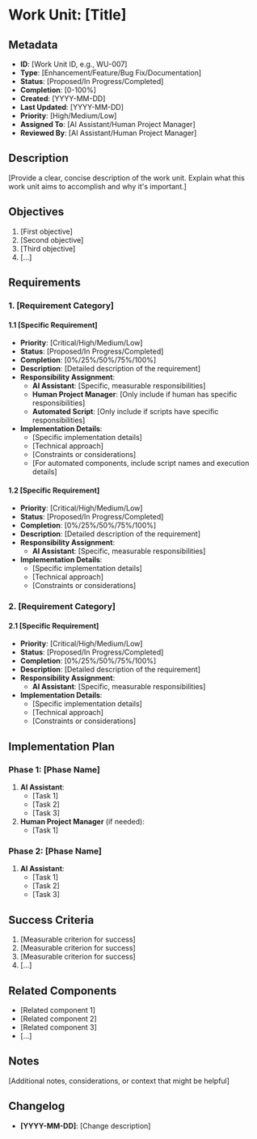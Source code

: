 # Work Unit: [Title]

## Metadata
- **ID**: [Work Unit ID, e.g., WU-007]
- **Type**: [Enhancement/Feature/Bug Fix/Documentation]
- **Status**: [Proposed/In Progress/Completed]
- **Completion**: [0-100%]
- **Created**: [YYYY-MM-DD]
- **Last Updated**: [YYYY-MM-DD]
- **Priority**: [High/Medium/Low]
- **Assigned To**: [AI Assistant/Human Project Manager]
- **Reviewed By**: [AI Assistant/Human Project Manager]

## Description

[Provide a clear, concise description of the work unit. Explain what this work unit aims to accomplish and why it's important.]

## Objectives

1. [First objective]
2. [Second objective]
3. [Third objective]
4. [...]

## Requirements

### 1. [Requirement Category]

#### 1.1 [Specific Requirement]
- **Priority**: [Critical/High/Medium/Low]
- **Status**: [Proposed/In Progress/Completed]
- **Completion**: [0%/25%/50%/75%/100%]
- **Description**: [Detailed description of the requirement]
- **Responsibility Assignment**:
  - **AI Assistant**: [Specific, measurable responsibilities]
  - **Human Project Manager**: [Only include if human has specific responsibilities]
  - **Automated Script**: [Only include if scripts have specific responsibilities]
- **Implementation Details**:
  - [Specific implementation details]
  - [Technical approach]
  - [Constraints or considerations]
  - [For automated components, include script names and execution details]

#### 1.2 [Specific Requirement]
- **Priority**: [Critical/High/Medium/Low]
- **Status**: [Proposed/In Progress/Completed]
- **Completion**: [0%/25%/50%/75%/100%]
- **Description**: [Detailed description of the requirement]
- **Responsibility Assignment**:
  - **AI Assistant**: [Specific, measurable responsibilities]
- **Implementation Details**:
  - [Specific implementation details]
  - [Technical approach]
  - [Constraints or considerations]

### 2. [Requirement Category]

#### 2.1 [Specific Requirement]
- **Priority**: [Critical/High/Medium/Low]
- **Status**: [Proposed/In Progress/Completed]
- **Completion**: [0%/25%/50%/75%/100%]
- **Description**: [Detailed description of the requirement]
- **Responsibility Assignment**:
  - **AI Assistant**: [Specific, measurable responsibilities]
- **Implementation Details**:
  - [Specific implementation details]
  - [Technical approach]
  - [Constraints or considerations]

## Implementation Plan

### Phase 1: [Phase Name]
1. **AI Assistant**: 
   - [Task 1]
   - [Task 2]
   - [Task 3]
2. **Human Project Manager** (if needed): 
   - [Task 1]

### Phase 2: [Phase Name]
1. **AI Assistant**: 
   - [Task 1]
   - [Task 2]
   - [Task 3]

## Success Criteria

1. [Measurable criterion for success]
2. [Measurable criterion for success]
3. [Measurable criterion for success]
4. [...]

## Related Components

- [Related component 1]
- [Related component 2]
- [Related component 3]
- [...]

## Notes

[Additional notes, considerations, or context that might be helpful]

## Changelog

- **[YYYY-MM-DD]**: [Change description]
